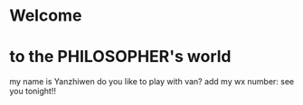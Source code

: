 # Welcome
# to the PHILOSOPHER's world
my name is Yanzhiwen
do you like to play with van?
add my wx number:
see you tonight!!
